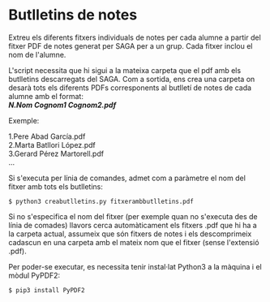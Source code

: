 # Butlletins de notes
Extreu els diferents fitxers individuals de notes per cada alumne a partir del fitxer PDF de notes generat per SAGA per a un grup.
Cada fitxer inclou el nom de l'alumne.

L'script necessita que hi sigui a la mateixa carpeta que el pdf amb els butlletins descarregats del SAGA. Com a sortida, ens crea una carpeta on desarà tots els diferents PDFs corresponents al butlletí de notes de cada alumne amb el format:   
***N.Nom Cognom1 Cognom2.pdf***

Exemple:

1.Pere Abad García.pdf  
2.Marta Batllori López.pdf  
3.Gerard Pérez Martorell.pdf  
...

 

Si s'executa per línia de comandes, admet com a paràmetre el nom del fitxer amb tots els butlletins:

    $ python3 creabutlletins.py fitxerambbutlletins.pdf

Si no s'especifica el nom del fitxer (per exemple quan no s'executa des de línia de comades) llavors cerca automàticament els fitxers .pdf que hi ha a la carpeta actual, assumeix que són fitxers de notes i els descomprimeix cadascun en una carpeta amb el mateix nom que el fitxer (sense l'extensió .pdf).

Per poder-se executar, es necessita tenir instal·lat Python3 a la màquina i el mòdul PyPDF2:

    $ pip3 install PyPDF2
